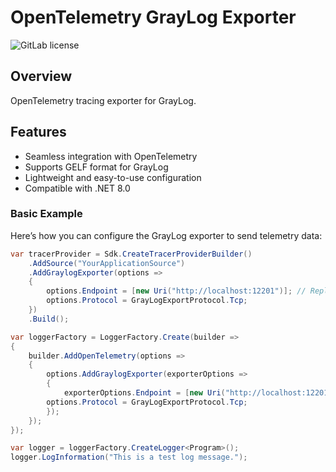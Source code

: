 # OpenTelemetry GrayLog Exporter

![GitLab license](https://img.shields.io/badge/license-Apache--2.0-blue)

## Overview

OpenTelemetry tracing exporter for GrayLog.

## Features

- Seamless integration with OpenTelemetry
- Supports GELF format for GrayLog
- Lightweight and easy-to-use configuration
- Compatible with .NET 8.0

### Basic Example

Here’s how you can configure the GrayLog exporter to send telemetry data:

```csharp
var tracerProvider = Sdk.CreateTracerProviderBuilder()
    .AddSource("YourApplicationSource")
    .AddGraylogExporter(options =>
    {
        options.Endpoint = [new Uri("http://localhost:12201")]; // Replace with your Graylog endpoint
        options.Protocol = GrayLogExportProtocol.Tcp;
    })
    .Build();

var loggerFactory = LoggerFactory.Create(builder =>
{
    builder.AddOpenTelemetry(options =>
    {
        options.AddGraylogExporter(exporterOptions =>
        {
            exporterOptions.Endpoint = [new Uri("http://localhost:12201")]; // Replace with your Graylog endpoint
        options.Protocol = GrayLogExportProtocol.Tcp;
        });
    });
});

var logger = loggerFactory.CreateLogger<Program>();
logger.LogInformation("This is a test log message.");
```